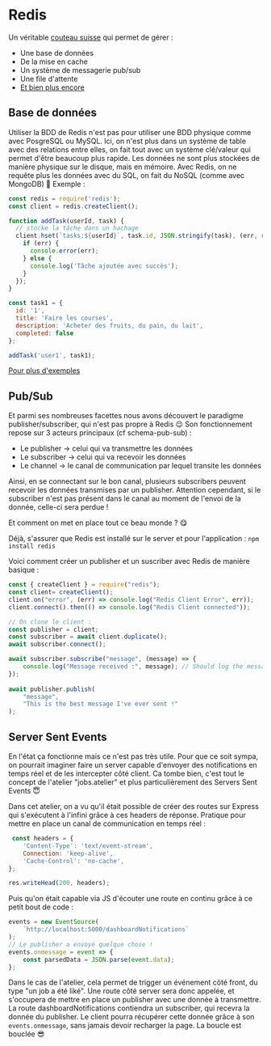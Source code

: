 

# Redis

Un véritable [couteau suisse](https://redis.io/docs/getting-started/) qui permet de gérer :

 - Une base de données
 - De la mise en cache
 - Un système de messagerie pub/sub
 - Une file d'attente
 - [Et bien plus encore](https://kourou.oclock.io/ressources/fiche-recap/presentation-de-redis/)

## Base de données
Utiliser la BDD de Redis n'est pas pour utiliser une BDD physique comme avec PosgreSQL ou MySQL.
Ici, on n'est plus dans un système de table avec des relations entre elles, on fait tout avec un système clé/valeur qui permet d'être beaucoup plus rapide. Les données ne sont plus stockées de manière physique sur le disque, mais en mémoire. Avec Redis, on ne requête plus les données avec du SQL, on fait du NoSQL (comme avec MongoDB) 🚀
Exemple :
```js
const redis = require('redis');
const client = redis.createClient();

function addTask(userId, task) {
  // stocke la tâche dans un hachage
  client.hset(`tasks:${userId}`, task.id, JSON.stringify(task), (err, reply) => {
    if (err) {
      console.error(err);
    } else {
      console.log('Tâche ajoutée avec succès');
    }
  });
}

const task1 = {
  id: '1',
  title: 'Faire les courses',
  description: 'Acheter des fruits, du pain, du lait',
  completed: false
};

addTask('user1', task1);
```
[Pour plus d'exemples](https://redis.io/docs/clients/nodejs/)

## Pub/Sub
Et parmi ses nombreuses facettes nous avons découvert le paradigme publisher/subscriber, qui n'est pas propre à Redis 😉
Son fonctionnement repose sur 3 acteurs principaux (cf schema-pub-sub) :

 - Le publisher -> celui qui va transmettre les données
 - Le subscriber -> celui qui va recevoir les données
 - Le channel -> le canal de communication par lequel transite les données

Ainsi, en se connectant sur le bon canal, plusieurs subscribers peuvent recevoir les données transmises par un publisher. Attention cependant, si le subscriber n'est pas présent dans le canal au moment de l'envoi de la donnée, celle-ci sera perdue !

Et comment on met en place tout ce beau monde ? 😋

Déjà, s'assurer que Redis est installé sur le server et pour l'application :
`npm install redis`

Voici comment créer un publisher et un suscriber avec Redis de manière basique :
```js
const { createClient } = require("redis");
const client= createClient();
client.on("error", (err) => console.log("Redis Client Error", err));
client.connect().then(() => console.log("Redis Client connected"));

// On clone le client :
const publisher = client;
const subscriber = await client.duplicate();
await subscriber.connect();

await subscriber.subscribe("message", (message) => {
    console.log("Message received :", message); // Should log the message sent
});
    
await publisher.publish(
    "message",
    "This is the best message I've ever sent !"
);
```

## Server Sent Events

En l'état ça fonctionne mais ce n'est pas très utile.
Pour que ce soit sympa, on pourrait imaginer faire un server capable d'envoyer des notifications en temps réel et de les intercepter côté client.
Ca tombe bien, c'est tout le concept de l'atelier "jobs.atelier" et plus particulièrement des Servers Sent Events 😇

Dans cet atelier, on a vu qu'il était possible de créer des routes sur Express qui s'exécutent à l'infini grâce à ces headers de réponse. Pratique pour mettre en place un canal de communication en temps réel :
```js
 const headers = {
    'Content-Type': 'text/event-stream',
    Connection: 'keep-alive',
    'Cache-Control': 'no-cache',
};

res.writeHead(200, headers);
```

Puis qu'on était capable via JS d'écouter une route en continu grâce à ce petit bout de code :
```js
events = new EventSource(
    `http://localhost:5000/dashboardNotifications`
);
// Le publisher a envoyé quelque chose !
events.onmessage = event => {
    const parsedData = JSON.parse(event.data);
};
```

Dans le cas de l'atelier, cela permet de trigger un événement côté front, du type "un job a été liké".
Une route côté server sera donc appelée, et s'occupera de mettre en place un publisher avec une donnée à transmettre.
La route dashboardNotifications contiendra un subscriber, qui recevra la donnée du publisher.
Le client pourra récupérer cette donnée grâce à son `events.onmessage`, sans jamais devoir recharger la page.
La boucle est bouclée 😎
